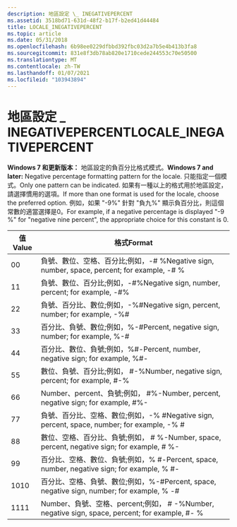 ```yaml
---
description: 地區設定 \_ INEGATIVEPERCENT
ms.assetid: 3518bd71-631d-48f2-b17f-b2ed41d44484
title: LOCALE_INEGATIVEPERCENT
ms.topic: article
ms.date: 05/31/2018
ms.openlocfilehash: 6b98ee0229dfbbd392fbc03d2a7b5e4b413b3fa8
ms.sourcegitcommit: 831e8f3db78ab820e1710cede244553c70e50500
ms.translationtype: MT
ms.contentlocale: zh-TW
ms.lasthandoff: 01/07/2021
ms.locfileid: "103943894"
---
```

# <a name="locale_inegativepercent"></a><span data-ttu-id="57bca-103">地區設定 \_ INEGATIVEPERCENT</span><span class="sxs-lookup"><span data-stu-id="57bca-103">LOCALE\_INEGATIVEPERCENT</span></span>

<span data-ttu-id="57bca-104">**Windows 7 和更新版本：** 地區設定的負百分比格式模式。</span><span class="sxs-lookup"><span data-stu-id="57bca-104">**Windows 7 and later:** Negative percentage formatting pattern for the locale.</span></span> <span data-ttu-id="57bca-105">只能指定一個模式。</span><span class="sxs-lookup"><span data-stu-id="57bca-105">Only one pattern can be indicated.</span></span> <span data-ttu-id="57bca-106">如果有一種以上的格式用於地區設定，請選擇慣用的選項。</span><span class="sxs-lookup"><span data-stu-id="57bca-106">If more than one format is used for the locale, choose the preferred option.</span></span> <span data-ttu-id="57bca-107">例如，如果 "-9%" 針對 "負九%" 顯示負百分比，則這個常數的適當選擇是0。</span><span class="sxs-lookup"><span data-stu-id="57bca-107">For example, if a negative percentage is displayed "-9 %" for "negative nine percent", the appropriate choice for this constant is 0.</span></span>



| <span data-ttu-id="57bca-108">值</span><span class="sxs-lookup"><span data-stu-id="57bca-108">Value</span></span> | <span data-ttu-id="57bca-109">格式</span><span class="sxs-lookup"><span data-stu-id="57bca-109">Format</span></span>                                                    |
|-------|-----------------------------------------------------------|
| <span data-ttu-id="57bca-110">0</span><span class="sxs-lookup"><span data-stu-id="57bca-110">0</span></span>     | <span data-ttu-id="57bca-111">負號、數位、空格、百分比;例如，-\# %</span><span class="sxs-lookup"><span data-stu-id="57bca-111">Negative sign, number, space, percent; for example, -\# %</span></span> |
| <span data-ttu-id="57bca-112">1</span><span class="sxs-lookup"><span data-stu-id="57bca-112">1</span></span>     | <span data-ttu-id="57bca-113">負號、數位、百分比;例如，-\#%</span><span class="sxs-lookup"><span data-stu-id="57bca-113">Negative sign, number, percent; for example, -\#%</span></span>         |
| <span data-ttu-id="57bca-114">2</span><span class="sxs-lookup"><span data-stu-id="57bca-114">2</span></span>     | <span data-ttu-id="57bca-115">負號、百分比、數位;例如，-%\#</span><span class="sxs-lookup"><span data-stu-id="57bca-115">Negative sign, percent, number; for example, -%\#</span></span>         |
| <span data-ttu-id="57bca-116">3</span><span class="sxs-lookup"><span data-stu-id="57bca-116">3</span></span>     | <span data-ttu-id="57bca-117">百分比、負號、數位;例如，%-\#</span><span class="sxs-lookup"><span data-stu-id="57bca-117">Percent, negative sign, number; for example, %-\#</span></span>         |
| <span data-ttu-id="57bca-118">4</span><span class="sxs-lookup"><span data-stu-id="57bca-118">4</span></span>     | <span data-ttu-id="57bca-119">百分比、數位、負號;例如，%\#-</span><span class="sxs-lookup"><span data-stu-id="57bca-119">Percent, number, negative sign; for example, %\#-</span></span>         |
| <span data-ttu-id="57bca-120">5</span><span class="sxs-lookup"><span data-stu-id="57bca-120">5</span></span>     | <span data-ttu-id="57bca-121">數位、負號、百分比;例如， \#-%</span><span class="sxs-lookup"><span data-stu-id="57bca-121">Number, negative sign, percent; for example, \#-%</span></span>         |
| <span data-ttu-id="57bca-122">6</span><span class="sxs-lookup"><span data-stu-id="57bca-122">6</span></span>     | <span data-ttu-id="57bca-123">Number、percent、負號;例如， \#%-</span><span class="sxs-lookup"><span data-stu-id="57bca-123">Number, percent, negative sign; for example, \#%-</span></span>         |
| <span data-ttu-id="57bca-124">7</span><span class="sxs-lookup"><span data-stu-id="57bca-124">7</span></span>     | <span data-ttu-id="57bca-125">負號、百分比、空格、數位;例如，-% \#</span><span class="sxs-lookup"><span data-stu-id="57bca-125">Negative sign, percent, space, number; for example, -% \#</span></span> |
| <span data-ttu-id="57bca-126">8</span><span class="sxs-lookup"><span data-stu-id="57bca-126">8</span></span>     | <span data-ttu-id="57bca-127">數位、空格、百分比、負號;例如， \# %-</span><span class="sxs-lookup"><span data-stu-id="57bca-127">Number, space, percent, negative sign; for example, \# %-</span></span> |
| <span data-ttu-id="57bca-128">9</span><span class="sxs-lookup"><span data-stu-id="57bca-128">9</span></span>     | <span data-ttu-id="57bca-129">百分比、空格、數位、負號;例如，% \#-</span><span class="sxs-lookup"><span data-stu-id="57bca-129">Percent, space, number, negative sign; for example, % \#-</span></span> |
| <span data-ttu-id="57bca-130">10</span><span class="sxs-lookup"><span data-stu-id="57bca-130">10</span></span>    | <span data-ttu-id="57bca-131">百分比、空格、負號、數位;例如，%-\#</span><span class="sxs-lookup"><span data-stu-id="57bca-131">Percent, space, negative sign, number; for example, % -\#</span></span> |
| <span data-ttu-id="57bca-132">11</span><span class="sxs-lookup"><span data-stu-id="57bca-132">11</span></span>    | <span data-ttu-id="57bca-133">Number、負號、空格、percent;例如， \# -%</span><span class="sxs-lookup"><span data-stu-id="57bca-133">Number, negative sign, space, percent; for example, \#- %</span></span> |



 

 

 



